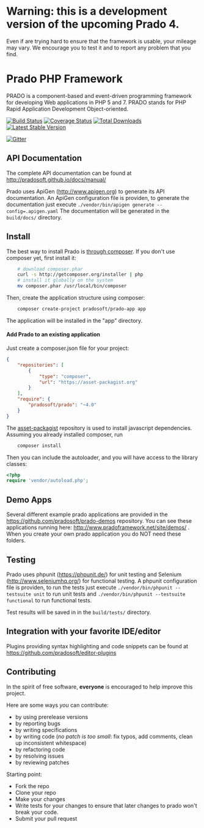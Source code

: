 # Warning: this is a development version of the upcoming Prado 4.
Even if are trying hard to ensure that the framework is usable, your mileage may vary.
We encourage you to test it and to report any problem that you find.

# Prado PHP Framework

PRADO is a component-based and event-driven programming framework for developing Web applications in PHP 5 and 7.
PRADO stands for PHP Rapid Application Development Object-oriented.

[![Build Status](https://travis-ci.org/pradosoft/prado.png?branch=master)](https://travis-ci.org/pradosoft/prado)
[![Coverage Status](https://coveralls.io/repos/pradosoft/prado/badge.png?branch=master)](https://coveralls.io/r/pradosoft/prado?branch=master)
[![Total Downloads](https://poser.pugx.org/pradosoft/prado/downloads.png)](https://packagist.org/packages/pradosoft/prado)
[![Latest Stable Version](https://poser.pugx.org/pradosoft/prado/v/stable.png)](https://packagist.org/packages/pradosoft/prado)

[![Gitter](https://badges.gitter.im/pradosoft/prado.png)](https://gitter.im/pradosoft/prado?utm_source=badge&utm_medium=badge&utm_campaign=pr-badge&utm_content=badge)

## API Documentation
The complete API documentation can be found at http://pradosoft.github.io/docs/manual/

Prado uses ApiGen (http://www.apigen.org) to generate its API documentation.
An ApiGen configuration file is providen, to generate the documentation just execute
```./vendor/bin/apigen generate --config=.apigen.yaml```
The documentation will be generated in the `build/docs/` directory.

## Install

The best way to install Prado is [through composer](http://getcomposer.org).
If you don't use composer yet, first install it:
```sh
	# download composer.phar
	curl -s http://getcomposer.org/installer | php
	# install it globally on the system
	mv composer.phar /usr/local/bin/composer
```

Then, create the application structure using composer:
```sh	
	composer create-project pradosoft/prado-app app
```

The application will be installed in the "app" directory.

#### Add Prado to an existing application
Just create a composer.json file for your project:

```JSON
{
	"repositories": [
		{
			"type": "composer",
			"url": "https://asset-packagist.org"
		}
	],
    "require": {
        "pradosoft/prado": "~4.0"
    }
}
```

The [asset-packagist](https://asset-packagist.org) repository is used to install javascript dependencies.
Assuming you already installed composer, run

```sh
    composer install
```

Then you can include the autoloader, and you will have access to the library classes:

```php
<?php
require 'vendor/autoload.php';
```
## Demo Apps
Several different example prado applications are provided in the https://github.com/pradosoft/prado-demos repository. You can see these applications running here: http://www.pradoframework.net/site/demos/ .
When you create your own prado application you do NOT need these folders.

## Testing

Prado uses phpunit (https://phpunit.de/) for unit testing and Selenium (http://www.seleniumhq.org/) for functional testing.
A phpunit configuration file is providen, to run the tests just execute
```./vendor/bin/phpunit --testsuite unit``` to run unit tests and
```./vendor/bin/phpunit --testsuite functional``` to run functional tests.

Test results will be saved in in the `build/tests/` directory.

## Integration with your favorite IDE/editor

Plugins providing syntax highlighting and code snippets can be found at https://github.com/pradosoft/editor-plugins

## Contributing

In the spirit of free software, **everyone** is encouraged to help improve this project.

Here are some ways *you* can contribute:

* by using prerelease versions
* by reporting bugs
* by writing specifications
* by writing code (*no patch is too small*: fix typos, add comments, clean up inconsistent whitespace)
* by refactoring code
* by resolving issues
* by reviewing patches

Starting point:

* Fork the repo
* Clone your repo
* Make your changes
* Write tests for your changes to ensure that later changes to prado won't break your code.
* Submit your pull request

